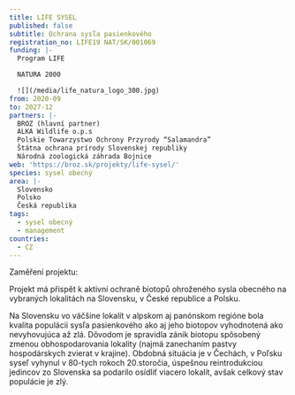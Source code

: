 ```yaml
---
title: LIFE SYSEL
published: false
subtitle: Ochrana sysľa pasienkového
registration_no: LIFE19 NAT/SK/001069
funding: |-
  Program LIFE

  NATURA 2000

  ![](/media/life_natura_logo_300.jpg)
from: 2020-09
to: 2027-12
partners: |-
  BROZ (hlavní partner)
  ALKA Wildlife o.p.s
  Polskie Towarzystwo Ochrony Przyrody “Salamandra”
  Štátna ochrana prírody Slovenskej republiky
  Národná zoologická záhrada Bojnice
web: 'https://broz.sk/projekty/life-sysel/'
species: sysel obecný
area: |-
  Slovensko 
  Polsko
  Česká republika
tags:
  - sysel obecný
  - management
countries:
  - CZ
---
```

Zaměření projektu:

Projekt má přispět k aktivní ochraně biotopů ohroženého sysla obecného na vybraných lokalitách na Slovensku, v České republice a Polsku. 

Na Slovensku vo väčšine lokalít v alpskom aj panónskom regióne bola kvalita populácii sysľa pasienkového ako aj jeho biotopov vyhodnotená ako nevyhovujúca až zlá. Dôvodom je spravidla zánik biotopu spôsobený zmenou obhospodarovania lokality (najmä zanechaním pastvy hospodárskych zvierat v krajine). Obdobná situácia je v Čechách, v Poľsku syseľ vyhynul v 80-tych rokoch 20.storočia, úspešnou reintrodukciou jedincov zo Slovenska sa podarilo osídliť viacero lokalít, avšak celkový stav populácie je zlý.

